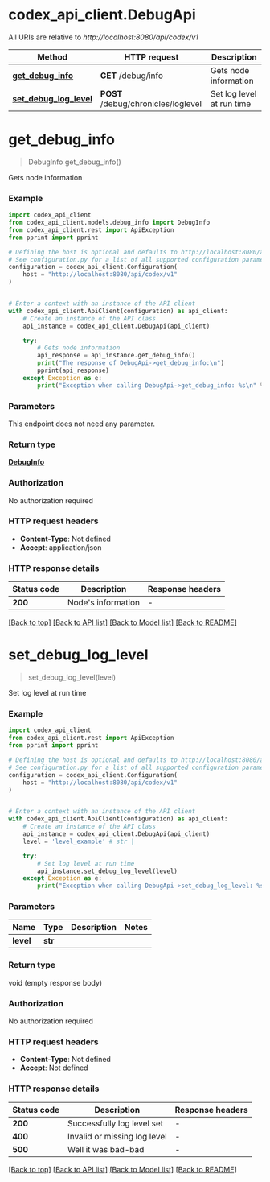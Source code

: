 # codex_api_client.DebugApi

All URIs are relative to *http://localhost:8080/api/codex/v1*

Method | HTTP request | Description
------------- | ------------- | -------------
[**get_debug_info**](DebugApi.md#get_debug_info) | **GET** /debug/info | Gets node information
[**set_debug_log_level**](DebugApi.md#set_debug_log_level) | **POST** /debug/chronicles/loglevel | Set log level at run time


# **get_debug_info**
> DebugInfo get_debug_info()

Gets node information

### Example


```python
import codex_api_client
from codex_api_client.models.debug_info import DebugInfo
from codex_api_client.rest import ApiException
from pprint import pprint

# Defining the host is optional and defaults to http://localhost:8080/api/codex/v1
# See configuration.py for a list of all supported configuration parameters.
configuration = codex_api_client.Configuration(
    host = "http://localhost:8080/api/codex/v1"
)


# Enter a context with an instance of the API client
with codex_api_client.ApiClient(configuration) as api_client:
    # Create an instance of the API class
    api_instance = codex_api_client.DebugApi(api_client)

    try:
        # Gets node information
        api_response = api_instance.get_debug_info()
        print("The response of DebugApi->get_debug_info:\n")
        pprint(api_response)
    except Exception as e:
        print("Exception when calling DebugApi->get_debug_info: %s\n" % e)
```



### Parameters

This endpoint does not need any parameter.

### Return type

[**DebugInfo**](DebugInfo.md)

### Authorization

No authorization required

### HTTP request headers

 - **Content-Type**: Not defined
 - **Accept**: application/json

### HTTP response details

| Status code | Description | Response headers |
|-------------|-------------|------------------|
**200** | Node&#39;s information |  -  |

[[Back to top]](#) [[Back to API list]](../README.md#documentation-for-api-endpoints) [[Back to Model list]](../README.md#documentation-for-models) [[Back to README]](../README.md)

# **set_debug_log_level**
> set_debug_log_level(level)

Set log level at run time

### Example


```python
import codex_api_client
from codex_api_client.rest import ApiException
from pprint import pprint

# Defining the host is optional and defaults to http://localhost:8080/api/codex/v1
# See configuration.py for a list of all supported configuration parameters.
configuration = codex_api_client.Configuration(
    host = "http://localhost:8080/api/codex/v1"
)


# Enter a context with an instance of the API client
with codex_api_client.ApiClient(configuration) as api_client:
    # Create an instance of the API class
    api_instance = codex_api_client.DebugApi(api_client)
    level = 'level_example' # str | 

    try:
        # Set log level at run time
        api_instance.set_debug_log_level(level)
    except Exception as e:
        print("Exception when calling DebugApi->set_debug_log_level: %s\n" % e)
```



### Parameters


Name | Type | Description  | Notes
------------- | ------------- | ------------- | -------------
 **level** | **str**|  | 

### Return type

void (empty response body)

### Authorization

No authorization required

### HTTP request headers

 - **Content-Type**: Not defined
 - **Accept**: Not defined

### HTTP response details

| Status code | Description | Response headers |
|-------------|-------------|------------------|
**200** | Successfully log level set |  -  |
**400** | Invalid or missing log level |  -  |
**500** | Well it was bad-bad |  -  |

[[Back to top]](#) [[Back to API list]](../README.md#documentation-for-api-endpoints) [[Back to Model list]](../README.md#documentation-for-models) [[Back to README]](../README.md)

